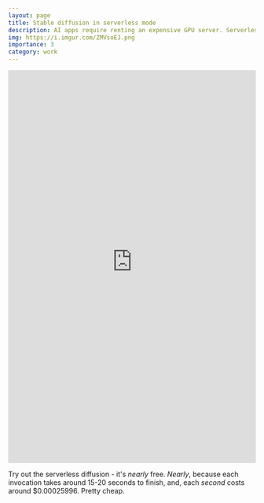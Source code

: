```yaml
---
layout: page
title: Stable diffusion in serverless mode
description: AI apps require renting an expensive GPU server. Serverless GPUs can provide a cheap alternative!
img: https://i.imgur.com/ZMVsoEJ.png
importance: 3
category: work
---
```


<iframe width="100%" height="800" src="https://backend-6uu265amkq-uc.a.run.app/serverless_diffusion" title="Play with serverless stable diffusion" frameborder="0" allowfullscreen></iframe>

Try out the serverless diffusion - it's *nearly* free. *Nearly*, because each invocation takes around 15-20 seconds to finish, and, each *second* costs around $0.00025996. Pretty cheap. 